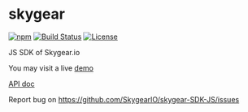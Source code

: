 # skygear

[![npm](https://img.shields.io/npm/v/skygear.svg)](https://www.npmjs.com/package/skygear)
[![Build Status](https://travis-ci.org/SkygearIO/skygear-SDK-JS.svg?branch=master)](https://travis-ci.org/SkygearIO/skygear-SDK-JS)
[![License](https://img.shields.io/npm/l/skygear.svg)](https://www.npmjs.com/package/skygear)

JS SDK of Skygear.io

You may visit a live [demo](https://sdkjsexample.skygeario.com/static/example/index.html)

[API doc](https://doc.esdoc.org/github.com/skygeario/skygear-SDK-JS/)

Report bug on https://github.com/SkygearIO/skygear-SDK-JS/issues

